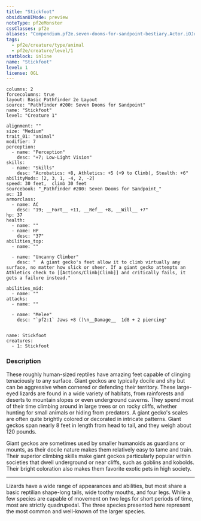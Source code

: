 ```yaml
---
title: "Stickfoot"
obsidianUIMode: preview
noteType: pf2eMonster
cssClasses: pf2e
aliases: "Compendium.pf2e.seven-dooms-for-sandpoint-bestiary.Actor.iOJqWQMDoqBqmmCg" 
tags:
  - pf2e/creature/type/animal
  - pf2e/creature/level/1
statblock: inline
name: "Stickfoot"
level: 1
license: OGL
---
```


```statblock
columns: 2
forcecolumns: true
layout: Basic Pathfinder 2e Layout
source: "Pathfinder #200: Seven Dooms for Sandpoint"
name: "Stickfoot"
level: "Creature 1"

alignment: ""
size: "Medium"
trait_01: "animal"
modifier: 7
perception:
  - name: "Perception"
    desc: "+7; Low-Light Vision"
skills:
  - name: "Skills"
    desc: "Acrobatics: +8, Athletics: +5 (+9 to Climb), Stealth: +6"
abilityMods: [2, 3, 1, -4, 2, -2]
speed: 30 feet,  climb 30 feet
sourcebook: "_Pathfinder #200: Seven Dooms for Sandpoint_"
ac: 19
armorclass:
  - name: AC
    desc: "19; __Fort__ +11, __Ref__ +8, __Will__ +7"
hp: 37
health:
  - name: ""
  - name: HP
    desc: "37"
abilities_top:
  - name: ""

  - name: "Uncanny Climber"
    desc: "  A giant gecko's feet allow it to climb virtually any surface, no matter how slick or sheer. If a giant gecko attempts an Athletics check to [[Actions/Climb|Climb]] and critically fails, it gets a failure instead."

abilities_mid:
  - name: ""
attacks:
  - name: ""

  - name: "Melee"
    desc: "`pf2:1` Jaws +8 ()\n__Damage__  1d8 + 2 piercing"
 
```

```encounter-table
name: Stickfoot
creatures:
  - 1: Stickfoot
```


### Description
These roughly human-sized reptiles have amazing feet capable of clinging tenaciously to any surface. Giant geckos are typically docile and shy but can be aggressive when cornered or defending their territory. These large-eyed lizards are found in a wide variety of habitats, from rainforests and deserts to mountain slopes or even underground caverns. They spend most of their time climbing around in large trees or on rocky cliffs, whether hunting for small animals or hiding from predators. A giant gecko's scales are often quite brightly colored or decorated in intricate patterns. Giant geckos span nearly 8 feet in length from head to tail, and they weigh about 120 pounds.

Giant geckos are sometimes used by smaller humanoids as guardians or mounts, as their docile nature makes them relatively easy to tame and train. Their superior climbing skills make giant geckos particularly popular within societies that dwell underground or near cliffs, such as goblins and kobolds. Their bright coloration also makes them favorite exotic pets in high society.

* * *

Lizards have a wide range of appearances and abilities, but most share a basic reptilian shape-long tails, wide toothy mouths, and four legs. While a few species are capable of movement on two legs for short periods of time, most are strictly quadrupedal. The three species presented here represent the most common and well-known of the larger species.
